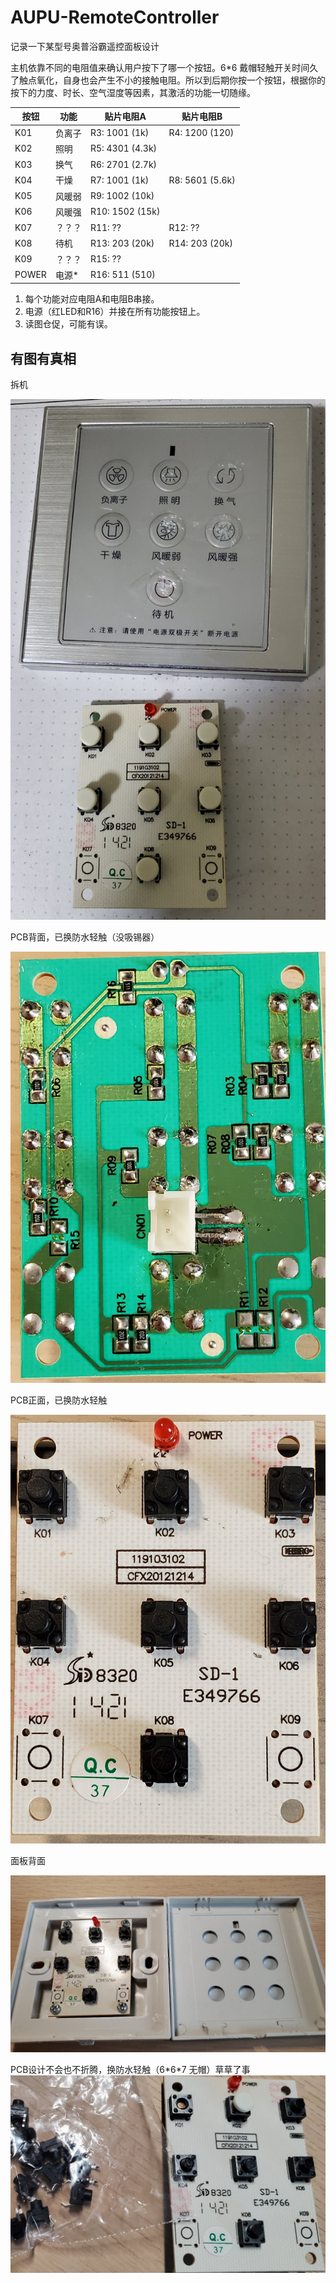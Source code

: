 # AUPU-RemoteController
记录一下某型号奥普浴霸遥控面板设计

主机依靠不同的电阻值来确认用户按下了哪一个按钮。6\*6 戴帽轻触开关时间久了触点氧化，自身也会产生不小的接触电阻。所以到后期你按一个按钮，根据你的按下的力度、时长、空气湿度等因素，其激活的功能一切随缘。

|按钮|功能|贴片电阻A|贴片电阻B|
|----|----|---------|---------|
|K01|负离子|R3: 1001 (1k)|R4: 1200 (120)|
|K02|照明|R5: 4301 (4.3k)||
|K03|换气|R6: 2701 (2.7k)||
|K04|干燥|R7: 1001 (1k)|R8: 5601 (5.6k)|
|K05|风暖弱|R9: 1002 (10k)||
|K06|风暖强|R10: 1502 (15k)||
|K07|？？？|R11: ??|R12: ??|
|K08|待机|R13: 203 (20k)|R14: 203 (20k)|
|K09|？？？|R15: ??||
|POWER|电源\*|R16: 511 (510)||

1. 每个功能对应电阻A和电阻B串接。
2. 电源（红LED和R16）并接在所有功能按钮上。
3. 读图仓促，可能有误。

## 有图有真相

拆机

![拆机](image/01.jpg)

PCB背面，已换防水轻触（没吸锡器）

![PCB背面，已换防水轻触](image/03.jpg)

PCB正面，已换防水轻触

![PCB正面，已换防水轻触](image/04.jpg)

面板背面

![面板背面](image/02.jpg)


PCB设计不会也不折腾，换防水轻触（6\*6\*7 无帽）草草了事
![准备更换防水无帽轻触](image/06.jpg)
